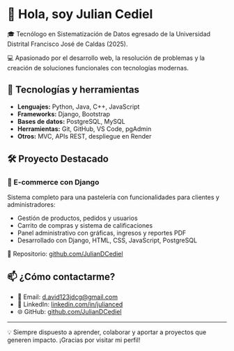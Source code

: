 # 👋 Hola, soy Julian Cediel

🎓 Tecnólogo en Sistematización de Datos egresado de la Universidad Distrital Francisco José de Caldas (2025).

💻 Apasionado por el desarrollo web, la resolución de problemas y la creación de soluciones funcionales con tecnologías modernas.

## 🚀 Tecnologías y herramientas

- **Lenguajes:** Python, Java, C++, JavaScript
- **Frameworks:** Django, Bootstrap
- **Bases de datos:** PostgreSQL, MySQL
- **Herramientas:** Git, GitHub, VS Code, pgAdmin
- **Otros:** MVC, APIs REST, despliegue en Render

## 🛠️ Proyecto Destacado

### 🛒 E-commerce con Django
Sistema completo para una pastelería con funcionalidades para clientes y administradores:
- Gestión de productos, pedidos y usuarios
- Carrito de compras y sistema de calificaciones
- Panel administrativo con gráficas, ingresos y reportes PDF
- Desarrollado con Django, HTML, CSS, JavaScript, PostgreSQL

🔗 Repositorio: [github.com/JulianDCediel](https://github.com/JulianDCediel)

## 📫 ¿Cómo contactarme?

- 📧 Email: d.avid123jdcg@gmail.com  
- 💼 LinkedIn: [linkedin.com/in/julianced](https://linkedin.com/in/julianced)  
- 🌐 GitHub: [github.com/JulianDCediel](https://github.com/JulianDCediel)

---

💡 Siempre dispuesto a aprender, colaborar y aportar a proyectos que generen impacto. ¡Gracias por visitar mi perfil!
